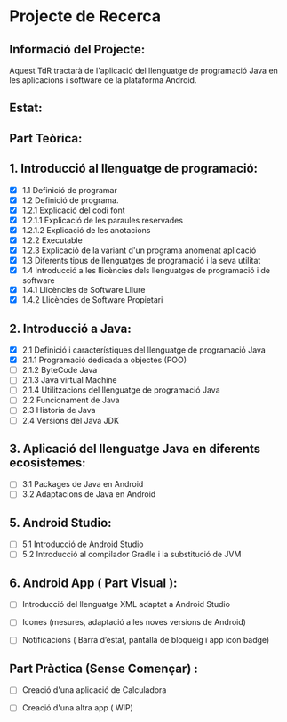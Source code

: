 # Projecte de Recerca

## Informació del Projecte:
Aquest TdR tractarà de l'aplicació del llenguatge de programació Java en les aplicacions i software de la plataforma Android.

## Estat:

## Part Teòrica:


## 1. Introducció al llenguatge de programació:
- [x] 1.1 Definició de programar
- [x] 1.2 Definició de programa.
- [x] 1.2.1 Explicació del codi font
- [x] 1.2.1.1 Explicació de les paraules reservades
- [x] 1.2.1.2 Explicació de les anotacions
- [x] 1.2.2 Executable
- [x] 1.2.3 Explicació de la variant d'un programa anomenat aplicació
- [x] 1.3 Diferents tipus de llenguatges de programació i la seva utilitat
- [x] 1.4 Introducció a les llicències dels llenguatges de programació i de software
- [x] 1.4.1 Llicències de Software Lliure
- [x] 1.4.2 Llicències de Software Propietari 

## 2. Introducció a Java:
- [x] 2.1 Definició i característiques del llenguatge de programació Java
- [x] 2.1.1 Programació dedicada a objectes (POO)
- [ ] 2.1.2 ByteCode Java 
- [ ] 2.1.3  Java virtual Machine 
- [ ] 2.1.4 Utilitzacions del llenguatge de programació Java
- [ ] 2.2 Funcionament de Java
- [ ] 2.3 Historia de Java
- [ ] 2.4 Versions del Java JDK

## 3. Aplicació del llenguatge Java en diferents ecosistemes:
- [ ] 3.1 Packages de Java en Android
- [ ] 3.2 Adaptacions de Java en Android
   
## 5. Android Studio:
- [ ] 5.1 Introducció de Android Studio
- [ ] 5.2 Introducció al compilador Gradle i la substitució de JVM

## 6. Android App ( Part Visual ):
- [ ] Introducció del llenguatge XML adaptat a Android Studio
- [ ] Icones (mesures, adaptació a les noves versions de Android)
- [ ] Notificacions ( Barra d’estat, pantalla de bloqueig i app icon badge)


## Part Pràctica (Sense Començar) :

- [ ] Creació d'una aplicació de Calculadora

- [ ] Creació d'una altra app ( WIP)

